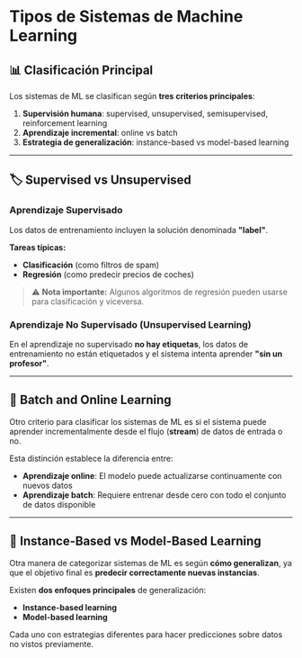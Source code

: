 # Tipos de Sistemas de Machine Learning

## 📊 Clasificación Principal

Los sistemas de ML se clasifican según **tres criterios principales**:

1. **Supervisión humana**: supervised, unsupervised, semisupervised, reinforcement learning
2. **Aprendizaje incremental**: online vs batch
3. **Estrategia de generalización**: instance-based vs model-based learning

---

## 🏷️ Supervised vs Unsupervised

### Aprendizaje Supervisado

Los datos de entrenamiento incluyen la solución denominada **"label"**.

**Tareas típicas:**
- **Clasificación** (como filtros de spam)
- **Regresión** (como predecir precios de coches)

> ⚠️ **Nota importante:** Algunos algoritmos de regresión pueden usarse para clasificación y viceversa.

### Aprendizaje No Supervisado (Unsupervised Learning)

En el aprendizaje no supervisado **no hay etiquetas**, los datos de entrenamiento no están etiquetados y el sistema intenta aprender **"sin un profesor"**.

---

## 🔄 Batch and Online Learning

Otro criterio para clasificar los sistemas de ML es si el sistema puede aprender incrementalmente desde el flujo (**stream**) de datos de entrada o no.

Esta distinción establece la diferencia entre:
- **Aprendizaje online**: El modelo puede actualizarse continuamente con nuevos datos
- **Aprendizaje batch**: Requiere entrenar desde cero con todo el conjunto de datos disponible

---

## 🎯 Instance-Based vs Model-Based Learning

Otra manera de categorizar sistemas de ML es según **cómo generalizan**, ya que el objetivo final es **predecir correctamente nuevas instancias**.

Existen **dos enfoques principales** de generalización:
- **Instance-based learning**
- **Model-based learning**

Cada uno con estrategias diferentes para hacer predicciones sobre datos no vistos previamente.

